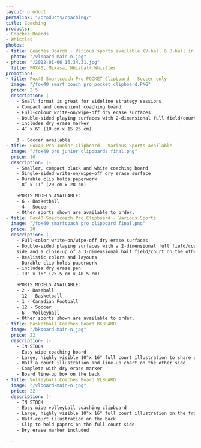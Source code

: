 ```yaml
---
layout: product
permalink: "/products/coaching/"
title: Coaching
products:
- Coaches Boards
- Whistles
photos:
- title: Coaches Boards - Various sports available (V-ball & B-ball in stock)
  photo: "/vlboard-main-n.jpg"
- photo: "/2022-01-06 16.34.31.jpg"
  title: FOX40, Mikasa, Whizball Whistles
promotions:
- title: Fox40 Smartcoach Pro POCKET Clipboard - Soccer only
  image: "/fox40 smart coach pro pocket clipboard.PNG"
  price: 2.5
  description: |-
    - Small format is great for sideline strategy sessions
    - Compact and convenient coaching board
    - Full-colour write-on/wipe-off dry erase surfaces
    - Double-sided playing surfaces with 2-dimensional full field/court on one side and close-up of 3-dimensional half field/court on the other side
    - includes dry erase marker
    - 4” x 6” (10 cm x 15.25 cm)

    3 - Soccer available
- title: Fox40 Pro Junior Clipboard - Various Sports available
  image: "/fox40 pro junior clipboards final.png"
  price: 10
  description: |-
    - Smaller, compact black and white coaching board
    - Single-sided write-on/wipe-off dry erase surface
    - Durable clip holds paperwork
    - 8” x 11” (20 cm x 28 cm)

    SPORTS MODELS AVAILABLE:
    - 6 - Basketball
    - 4 - Soccer
    - Other sports shown are available to order.
- title: Fox40 Smartcoach Pro Clipboard - Various Sports
  image: "/fox40 smartcoach pro clipboard final.png"
  price: 20
  description: |-
    - Full-color write-on/wipe-off dry erase surfaces
    - Double-sided playing surfaces with a 2-dimensional full field/court on one
    side and a close-up of a 3-dimensional half field/court on the other side
    - Realistic colors and layouts
    - Durable clip holds paperwork
    - includes dry erase pen
    - 10" x 16" (25.5 cm x 40.5 cm)

    SPORTS MODELS AVAILABLE:
    - 2 - Baseball
    - 12 - Basketball
    - 1 - Canadian Football
    - 12 - Soccer
    - 6 - Volleyball
    - Other sports shown are available to order.
- title: Basketball Coaches Board BKBOARD
  image: "/bkboard-main-n.jpg"
  price: 22
  description: |-
    - IN STOCK
    - Easy wipe coaching board
    - Large, highly visible 10"x 16" full court illustration to share plays during games and practices
    - Half a court illustration and line-up chart on the other side
    - Complete with dry erase marker
    - Board line-up box on the back
- title: Volleyball Coaches Board VLBOARD
  image: "/vlboard-main-n.jpg"
  price: 22
  description: |-
    - IN STOCK
    - Easy wipe volleyball coaching clipboard
    - Large, highly visible 10"x 16" full court illustration on the front
    - Half-court illustration on the back
    - Clip to hold papers on the full court side
    - Dry erase marker included

---
```

